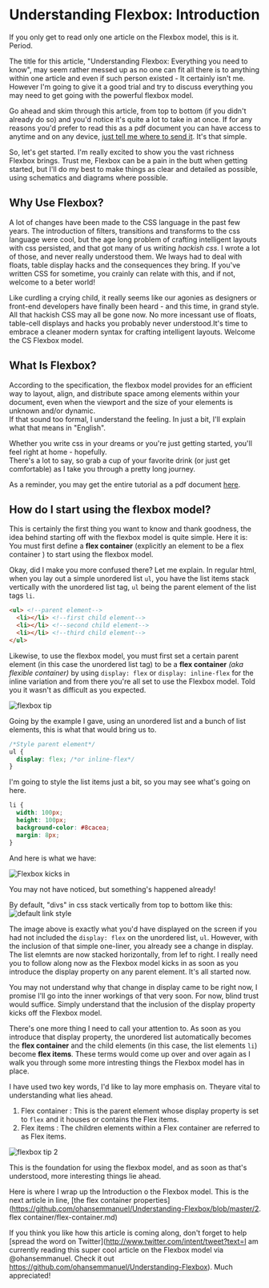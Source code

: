 # Understanding Flexbox: Introduction

If you only get to read only one article on the Flexbox model, this is it. Period. 

The title for this article, "Understanding Flexbox: Everything you need to know", may seem rather messed up as no one can fit all there is to anything within one article and even if such person existed - It certainly isn't me. However I'm going to give it a good trial and try to discuss everything you may need to get going with the powerful flexbox model.

Go ahead and skim through this article, from top to bottom (if you didn't already do so) and you'd notice it's quite a lot to take in at once. If for any reasons you'd prefer to read this as a pdf document you can have access to anytime and on any device, [just tell me where to send it](https://ohansemmanuel.typeform.com/to/zD5yI7). It's that simple.

So, let's get started. I'm really excited to show you the vast richness Flexbox brings. Trust me, Flexbox can be a pain in the butt when getting started, but I'll do my best to make things as clear and detailed as possible, using schematics and diagrams where possible.

## Why Use Flexbox?
A lot of changes have been made to the CSS language in the past few years. The introduction of filters, transitions and transforms to the css language were cool, but the age long  problem of crafting intelligent layouts with css persisted, and that got many of us writing _hackish css_. I wrote a lot of those, and never really understood them. We lways had to deal with floats, table display hacks and the consequences they bring. If you've written CSS for sometime, you crainly can relate with this, and if not, welcome to a beter world!

Like curdling a crying child, it really seems like our agonies as designers or front-end developers have finally been heard - and this time, in grand style. All that hackish CSS may all be gone now. No more incessant use of floats, table-cell displays and hacks you probably never understood.It's time to embrace a cleaner modern syntax for crafting intelligent layouts. Welcome the CS Flexbox model.

## What Is Flexbox?
According to the specification, the flexbox model provides for an efficient way to layout, align, and distribute space among elements within your document, even when the viewport and the size of your elements is unknown and/or dynamic.  
If that sound too formal, I understand the feeling. In just a bit, I'll explain what that means in "English".

Whether you write css in your dreams or you're just getting started, you'll feel right at home - hopefully.  
There's a lot to say, so grab a cup of your favorite drink (or just get comfortable) as I take you through a pretty long journey. 

As a reminder, you may get the entire tutorial as a pdf document [here](https://ohansemmanuel.typeform.com/to/zD5yI7). 

## How do I start using the flexbox model?
This is certainly the first thing you want to know and thank goodness, the idea behind starting off with the flexbox model is quite simple. Here it is: You must first define a **flex container** (explicitly an element to be a flex container ) to start using the flexbox model.

Okay, did I make you more confused there? Let me explain. In regular html, when you lay out a simple unordered list ```ul```, you have the list items stack vertically with the unordered list tag, `ul` being the parent element of the list tags `li`.

```html
<ul> <!--parent element-->
  <li></li> <!--first child element-->
  <li></li> <!--second child element-->
  <li></li> <!--third child element-->
</ul>
```

Likewise, to use the flexbox model, you must first set a certain parent element (in this case the unordered list tag) to be a **flex container** _(aka flexible container)_ by using `display: flex` or `display: inline-flex` for the inline variation and from there you're all set to use the Flexbox model. Told you it wasn't as difficult as you expected.

![flexbox tip](http://i1064.photobucket.com/albums/u363/Ohans_Emmanuel/flexbox-article/flexbox-tip-1_zps6y7o7rc2.jpg)

Going by the example I gave, using an unordered list and a bunch of list elements, this is what that would bring us to.

```css
/*Style parent element*/
ul {
  display: flex; /*or inline-flex*/
}
```

I'm going to style the list items just a bit, so you may see what's going on here. 

```css
li {
  width: 100px;
  height: 100px;
  background-color: #8cacea;
  margin: 8px;
}

```
And here is what we have: 

![Flexbox kicks in](http://i1064.photobucket.com/albums/u363/Ohans_Emmanuel/flexbox-article/Screenshot_2_zpsjvonxs0e.png)

You may not have noticed, but something's happened already! 

By default, "divs" in css stack vertically from top to bottom like this:
![default link style](http://i1064.photobucket.com/albums/u363/Ohans_Emmanuel/flexbox-article/Screenshot_3_zpsytzach4m.png)

The image above is exactly what you'd have displayed on the screen if you had not included the ```display: flex``` on the unordered list, ```ul```. However, with the inclusion of that simple one-liner, you already see a change in display. The list elemnts are now stacked horizontally, from lef to right. I really need you to follow along now as the Flexbox model kicks in as soon as you introduce the display property on any parent element. It's all started now.

You may not understand why that change in display came to be right now, I promise I'll go into the inner workings of that very soon. For now, blind trust would suffice. Simply understand that the inclusion of the display property kicks off the Flexbox model.

There's one more thing I need to call your attention to. As soon as you introduce that display property, the unordered list automatically becomes the **flex container** and the child elements (in this case, the list elements ```li```) become **flex items**. These terms would come up over and over again as I walk you through some more intresting  things the Flexbox model has in place.


I have used two key words, I'd like to lay more emphasis on. Theyare vital to understanding what lies ahead.

1. Flex container : This is the parent element whose display property is set to ```flex``` and it houses or contains the Flex items.
2. Flex items : The children elements within a Flex container are referred to as Flex items.


![flexbox tip 2](http://i1064.photobucket.com/albums/u363/Ohans_Emmanuel/flexbox-article/flexbox-tip-2_zpsgvnqmdhw.jpg)


This is the foundation for using the flexbox model, and as soon as that's understood, more interesting things lie ahead.

Here is where I wrap up the Introduction o the Flexbox model. This is the next article in line, [the flex container properties](https://github.com/ohansemmanuel/Understanding-Flexbox/blob/master/2. flex container/flex-container.md)

If you think you like how this article is coming along, don't forget to help [spread the word on Twitter](http://www.twitter.com/intent/tweet?text=I am currently reading this super cool article on the Flexbox model via @ohansemmanuel. Check it out https://github.com/ohansemmanuel/Understanding-Flexbox). Much appreciated!
